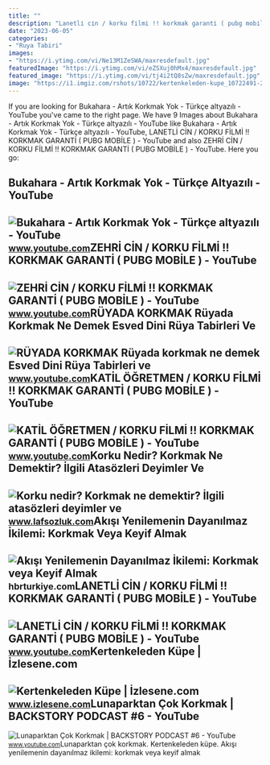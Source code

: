 ```yaml
---
title: ""
description: "Lanetli̇ ci̇n / korku fi̇lmi̇ !! korkmak garanti̇ ( pubg mobi̇le )"
date: "2023-06-05"
categories:
- "Ruya Tabiri"
images:
- "https://i.ytimg.com/vi/Ne13M1ZeSWA/maxresdefault.jpg"
featuredImage: "https://i.ytimg.com/vi/eZSXuj0hMx4/maxresdefault.jpg"
featured_image: "https://i.ytimg.com/vi/tj4i2tQ8sZw/maxresdefault.jpg"
image: "https://i1.imgiz.com/rshots/10722/kertenkeleden-kupe_10722491-2100_1800x945.jpg"
---
```


If you are looking for Bukahara - Artık Korkmak Yok - Türkçe altyazılı - YouTube you've came to the right page. We have 9 Images about Bukahara - Artık Korkmak Yok - Türkçe altyazılı - YouTube like Bukahara - Artık Korkmak Yok - Türkçe altyazılı - YouTube, LANETLİ CİN / KORKU FİLMİ !! KORKMAK GARANTİ ( PUBG MOBİLE ) - YouTube and also ZEHRİ CİN / KORKU FİLMİ !! KORKMAK GARANTİ ( PUBG MOBİLE ) - YouTube. Here you go:

Bukahara - Artık Korkmak Yok - Türkçe Altyazılı - YouTube
---------------------------------------------------------

 ![Bukahara - Artık Korkmak Yok - Türkçe altyazılı - YouTube](https://i.ytimg.com/vi/LgfZtE8skSQ/maxresdefault.jpg) <small>www.youtube.com</small>ZEHRİ CİN / KORKU FİLMİ !! KORKMAK GARANTİ ( PUBG MOBİLE ) - YouTube
--------------------------------------------------------------------

 ![ZEHRİ CİN / KORKU FİLMİ !! KORKMAK GARANTİ ( PUBG MOBİLE ) - YouTube](https://i.ytimg.com/vi/tj4i2tQ8sZw/maxresdefault.jpg) <small>www.youtube.com</small>RÜYADA KORKMAK Rüyada Korkmak Ne Demek Esved Dini Rüya Tabirleri Ve
-------------------------------------------------------------------

 ![RÜYADA KORKMAK Rüyada korkmak ne demek Esved Dini Rüya Tabirleri ve](https://i.ytimg.com/vi/XTeFl7skQlw/maxresdefault.jpg) <small>www.youtube.com</small>KATİL ÖĞRETMEN / KORKU FİLMİ !! KORKMAK GARANTİ ( PUBG MOBİLE ) - YouTube
-------------------------------------------------------------------------

 ![KATİL ÖĞRETMEN / KORKU FİLMİ !! KORKMAK GARANTİ ( PUBG MOBİLE ) - YouTube](https://i.ytimg.com/vi/eZSXuj0hMx4/maxresdefault.jpg) <small>www.youtube.com</small>Korku Nedir? Korkmak Ne Demektir? İlgili Atasözleri Deyimler Ve
---------------------------------------------------------------

 ![Korku nedir? Korkmak ne demektir? İlgili atasözleri deyimler ve](https://blogger.googleusercontent.com/img/b/R29vZ2xl/AVvXsEjj_ehgrQDs16sFmUmVzqvkJUST4FqLZY8LbkjeeaR2oDuBJrZWKPlfGwSr1cODe0Zj-iEFHALTC9MfrEYKfpErEk7Dzg8-4UAjyIIXemDJlSZB9kzYuoKPYQFQrjvnGp7Ta7WzHfBIKtetRFNZhrCATx30yOoZ9LJq0GaZS-4BTTtyubos4tTRDjKsgw/w300-h200-p-k-no-nu/korku_korkmak.jpg) <small>www.lafsozluk.com</small>Akışı Yenilemenin Dayanılmaz İkilemi: Korkmak Veya Keyif Almak
--------------------------------------------------------------

 ![Akışı Yenilemenin Dayanılmaz İkilemi: Korkmak veya Keyif Almak](https://cdn.hbrturkiye.com/r/1000x0/var/uploads/content/1654688773-shutterstock-2159999039-2-jpg.jpg) <small>hbrturkiye.com</small>LANETLİ CİN / KORKU FİLMİ !! KORKMAK GARANTİ ( PUBG MOBİLE ) - YouTube
----------------------------------------------------------------------

 ![LANETLİ CİN / KORKU FİLMİ !! KORKMAK GARANTİ ( PUBG MOBİLE ) - YouTube](https://i.ytimg.com/vi/Ne13M1ZeSWA/maxresdefault.jpg) <small>www.youtube.com</small>Kertenkeleden Küpe | İzlesene.com
---------------------------------

 ![Kertenkeleden Küpe | İzlesene.com](https://i1.imgiz.com/rshots/10722/kertenkeleden-kupe_10722491-2100_1800x945.jpg) <small>www.izlesene.com</small>Lunaparktan Çok Korkmak | BACKSTORY PODCAST #6 - YouTube
--------------------------------------------------------

 ![Lunaparktan Çok Korkmak | BACKSTORY PODCAST #6 - YouTube](https://i.ytimg.com/vi/2AuCvfIaeTI/maxresdefault.jpg) <small>www.youtube.com</small>Lunaparktan çok korkmak. Kertenkeleden küpe. Akışı yenilemenin dayanılmaz i̇kilemi: korkmak veya keyif almak
